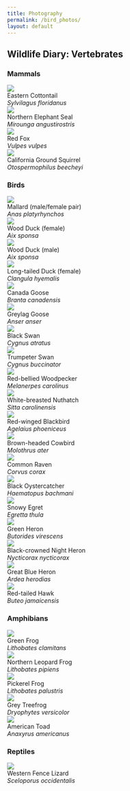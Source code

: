 ```yaml
---
title: Photography
permalink: /bird_photos/
layout: default
---
```

<h2>Wildlife Diary: Vertebrates</h2>

<h3> Mammals </h3>

<div class="gallery-container-small">
	<div class="gallery-item">	
		<div class="gallery-item-box">	<img src="\images\bird_photos\rabbit.png"></div>
		<div class="gallery-item-box">
			Eastern Cottontail
			<br>
			<i>Sylvilagus floridanus</i>
		</div>
	</div>
	<div class="gallery-item">	
		<div class="gallery-item-box">	<img src="\images\bird_photos\seals.png"></div>
		<div class="gallery-item-box">
			Northern Elephant Seal
			<br>
			<i>Mirounga angustirostris</i>
		</div>
	</div>
	<div class="gallery-item">	
		<div class="gallery-item-box">	<img src="\images\bird_photos\fox.png"></div>
		<div class="gallery-item-box">
			Red Fox
			<br>
			<i>Vulpes vulpes</i>
		</div>
	</div>
	<div class="gallery-item">	
		<div class="gallery-item-box">	<img src="\images\bird_photos\california_ground_squirrel.png"></div>
		<div class="gallery-item-box">
			California Ground Squirrel
			<br>
			<i>Otospermophilus beecheyi</i>
		</div>
	</div>
</div>	

<h3> Birds </h3>
<div class="gallery-container-small">
	<div class="gallery-item">
		<div class="gallery-item-box">	
		<img src="\images\bird_photos\mallards.png">
		</div>
		<div class="gallery-item-box">
			Mallard (male/female pair)
            <br>
            <i>Anas platyrhynchos</i>
		</div>
	</div>
	<div class="gallery-item">
		<div class="gallery-item-box">	
		<img src="\images\bird_photos\wood_duck_2.png">
		</div>
		<div class="gallery-item-box">
			Wood Duck (female)
            <br>
            <i>Aix sponsa</i>
		</div>
	</div>
	<div class="gallery-item">
		<div class="gallery-item-box">	
		<img src="\images\bird_photos\wood_duck_3.png">
		</div>
		<div class="gallery-item-box">
			Wood Duck (male)
            <br>
            <i>Aix sponsa</i>
		</div>
	</div>
	<div class="gallery-item">
		<div class="gallery-item-box">	
		<img src="\images\bird_photos\longtail.png">
		</div>
		<div class="gallery-item-box">
            Long-tailed Duck (female)
            <br>
            <i>Clangula hyemalis</i>
		</div>
	</div>
	<div class="gallery-item">
		<div class="gallery-item-box">	
		<img src="\images\bird_photos\canada_goose.png">
		</div>
		<div class="gallery-item-box">
            Canada Goose
            <br>
            <i>Branta canadensis</i>
		</div>
	</div>
	<div class="gallery-item">
		<div class="gallery-item-box">	
		<img src="\images\bird_photos\greylag.png">
		</div>
		<div class="gallery-item-box">
            Greylag Goose
            <br>
            <i>Anser anser</i>
		</div>
	</div>
	<div class="gallery-item">
		<div class="gallery-item-box">	
		<img src="\images\bird_photos\black_swan.png">
		</div>
		<div class="gallery-item-box">
            Black Swan
            <br>
            <i>Cygnus atratus</i>
		</div>
	</div>
	<div class="gallery-item">
		<div class="gallery-item-box">	
		<img src="\images\bird_photos\trumpeter_swan.png">
		</div>
		<div class="gallery-item-box">
            Trumpeter Swan
            <br>
            <i>Cygnus buccinator</i>
		</div>
	</div>
	<div class="gallery-item">
		<div class="gallery-item-box">	
		<img src="\images\bird_photos\red_bellied.png">
		</div>
		<div class="gallery-item-box">
			Red-bellied Woodpecker
            <br>
            <i>Melanerpes carolinus</i>
		</div>
	</div>
	<div class="gallery-item">
		<div class="gallery-item-box">	
		<img src="\images\bird_photos\nuthatch.png">
		</div>
		<div class="gallery-item-box">
			White-breasted Nuthatch
            <br>
            <i>Sitta carolinensis</i>
		</div>
	</div>
	<div class="gallery-item">
		<div class="gallery-item-box">	
		<img src="\images\bird_photos\blackbird.png">
		</div>
		<div class="gallery-item-box">
			Red-winged Blackbird
            <br>
            <i>Agelaius phoeniceus</i>
		</div>
	</div>
	<div class="gallery-item">
		<div class="gallery-item-box">	
		<img src="\images\bird_photos\cowbird.png">
		</div>
		<div class="gallery-item-box">
			Brown-headed Cowbird
            <br>
            <i>Molothrus ater</i>
		</div>
	</div>
	<div class="gallery-item">
		<div class="gallery-item-box">	
		<img src="\images\bird_photos\raven.png">
		</div>
		<div class="gallery-item-box">
			Common Raven
            <br>
            <i>Corvus corax</i>
		</div>
	</div>
	<div class="gallery-item">
		<div class="gallery-item-box">	
		<img src="\images\bird_photos\oystercatcher.png">
		</div>
		<div class="gallery-item-box">
			Black Oystercatcher
			<br>
			<i>Haematopus bachmani</i>
		</div>
	</div>
	<div class="gallery-item">
		<div class="gallery-item-box">	
		<img src="\images\bird_photos\egret.png">
		</div>
		<div class="gallery-item-box">
			Snowy Egret
			<br>
			<i>Egretta thula</i>
		</div>
	</div>
	<div class="gallery-item">
		<div class="gallery-item-box">	
		<img src="\images\bird_photos\green_heron.png">
		</div>
		<div class="gallery-item-box">
			Green Heron
			<br>
			<i>Butorides virescens</i>
		</div>
	</div>
	<div class="gallery-item">
		<div class="gallery-item-box">	
		<img src="\images\bird_photos\night_heron.png">
		</div>
		<div class="gallery-item-box">
			Black-crowned Night Heron
			<br>
			<i>Nycticorax nycticorax</i>
		</div>
	</div>
	<div class="gallery-item">
		<div class="gallery-item-box">	
		<img src="\images\bird_photos\heron.png">
		</div>
		<div class="gallery-item-box">
			Great Blue Heron
			<br>
			<i>Ardea herodias</i>
		</div>
	</div>
	<div class="gallery-item">
		<div class="gallery-item-box">	
		<img src="\images\bird_photos\rth.png">
		</div>
		<div class="gallery-item-box">
			Red-tailed Hawk
			<br>
			<i>Buteo jamaicensis</i>
		</div>
	</div>
</div>

<h3> Amphibians </h3>

<div class="gallery-container-small">
	<div class="gallery-item">
		<div class="gallery-item-box">	<img src="\images\bird_photos\green_frog_jersey.png"></div>
		<div class="gallery-item-box">
			Green Frog
			<br>
			<i>Lithobates clamitans</i>
		</div>
	</div>
	<div class="gallery-item">
		<div class="gallery-item-box">	<img src="\images\bird_photos\leopard_frog_1.png"></div>
		<div class="gallery-item-box">
			Northern Leopard Frog
			<br>
			<i>Lithobates pipiens</i>
		</div>
	</div>
	<div class="gallery-item">
		<div class="gallery-item-box">	<img src="\images\bird_photos\pickerel_frog.png"></div>
		<div class="gallery-item-box">
			Pickerel Frog
			<br>
			<i>Lithobates palustris</i>
		</div>
	</div>
	<div class="gallery-item">
		<div class="gallery-item-box">	<img src="\images\bird_photos\treefrog.png"></div>
		<div class="gallery-item-box">
			Grey Treefrog
			<br>
			<i>Dryophytes versicolor</i>
		</div>
	</div>
	<div class="gallery-item">
		<div class="gallery-item-box">	<img src="\images\bird_photos\toad_1.png"></div>
		<div class="gallery-item-box">
			American Toad
			<br>
			<i>Anaxyrus americanus</i>
		</div>
	</div>
</div>	


<h3> Reptiles </h3>

<div class="gallery-container-small">
	<div class="gallery-item">	
		<div class="gallery-item-box">	<img src="\images\bird_photos\lizard.png"></div>
		<div class="gallery-item-box">
			Western Fence Lizard
			<br>
			<i>Sceloporus occidentalis</i>
		</div>
	</div>
</div>	
